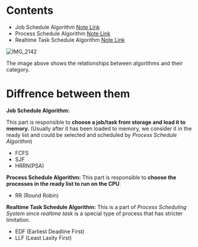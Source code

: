# Contents

- Job Schedule Algorithm [Note Link](./job_schedule_algo.md)
- Process Schedule Algorithm [Note Link](./proc_schedule.md)
- Realtime Task Schedule Algorithm [Note Link](./realtime_schedule.md)

![IMG_2142](https://github.com/Oya-Learning-Notes/OS-Learning-Note/assets/61616918/206b5fdc-27c3-4e70-a3f3-0297ebf0c3a4)

The image above shows the relationships between algorithms and their category.

# Diffrence between them

**Job Schedule Algorithm:** 

This part is responsible to **choose a job/task from storage and load it to memory.** (Usually after it has been loaded to memory, we consider it in the ready list and could be selected and scheduled by *Process Schedule Algorithm*)

- FCFS
- SJF
- HRRN(PSA)

**Process Schedule Algorithm:** This part is responsible to **choose the processes in the ready list to run on the CPU**.

- RR (Round Robin)

**Realtime Task Schedule Algorithm:** This is a part of _Process Scheduling System_ since _realtime task_ is a special type of process that has stricter limitation.

- EDF (Earliest Deadline First)
- LLF (Least Laxity First)
